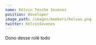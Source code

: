 ```yaml
---
name: Kélvin Tesche Ievenes
position: Developer
image_path: /images/members/kelvao.png
twitter: KelvinIevenes
---
```


Dono desse rolê todo